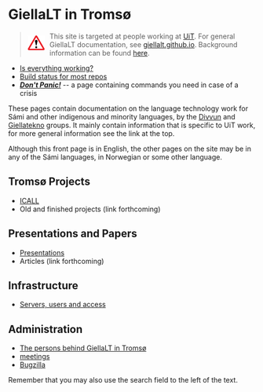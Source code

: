 # GiellaLT in Tromsø


> <img src="images/warning-sign.pngwing.com.png" height="30em" style="float:left; margin-top: 0.5em; margin-right: 0.75em; margin-bottom: 0.5em;"> This site is targeted at people working at [UiT](https://uit.no). For general GiellaLT
> documentation, see [giellalt.github.io](https://giellalt.github.io). Background information
> can be found [here](https://indigenous-langtech.uit.no/).

- [Is everything working?](https://status.giellalt.org)
- [Build status for most repos](https://github.com/divvun/registry)
- [*__Don't Panic!__*](infra/DontPanic.html) -- a page containing commands you need in case of a crisis

These pages contain documentation on the language technology work for Sámi and other indigenous and minority languages, by the [Divvun](https://divvun.no) and [Giellatekno](https://giellatekno.uit.no) groups. It mainly contain information that is specific to UiT work, for more general information see the link at the top.

Although this front page is in English, the other pages on the site may be in any of the Sámi languages, in Norwegian or some other language.

## Tromsø Projects

- [ICALL](https://giellalt.uit.no/ped/index.html)
- Old and finished projects (link forthcoming)

## Presentations and Papers

- [Presentations](presentations/PresentationsAboutInfra.md)
- Articles (link forthcoming)

## Infrastructure

- [Servers, users and access](infra/ServersAndUsers.md)

## Administration

- [The persons behind GiellaLT in Tromsø](admin/people.md)
- [meetings](adming/meetings.md)
- [Bugzilla](https://giellatekno.uit.no/bugzilla)

Remember that you may also use the search field to the left of the text.
